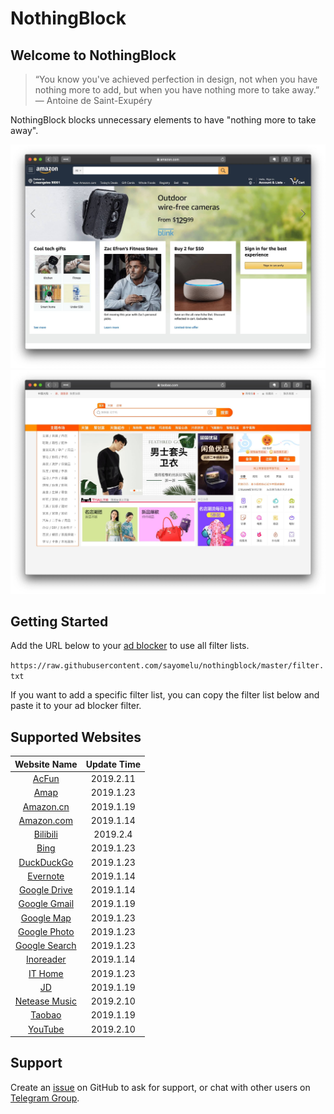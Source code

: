 # NothingBlock

## Welcome to NothingBlock

> “You know you've achieved perfection in design, not when you have nothing more to add, but when you have nothing more to take away.” ― Antoine de Saint-Exupéry

NothingBlock blocks unnecessary elements to have "nothing more to take away".

![NothingBlock on Amazon.com](assets/nothingblock-on-amazon.com.jpg)
![NothingBlock on Taobao](assets/nothingblock-on-taobao.jpg)

## Getting Started

Add the URL below to your [ad blocker](https://bing.com/search?q=ad+blocker) to use all filter lists.

`https://raw.githubusercontent.com/sayomelu/nothingblock/master/filter.txt`

If you want to add a specific filter list, you can copy the filter list below and paste it to your ad blocker filter.

## Supported Websites

| **Website Name** | **Update Time** |
|:---:|:---:|
| [AcFun](filter/acfun.txt) | 2019.2.11 |
| [Amap](filter/amap.txt) | 2019.1.23 |
| [Amazon.cn](filter/amazon.cn.txt) | 2019.1.19 |
| [Amazon.com](filter/amazon.com.txt) | 2019.1.14 |
| [Bilibili](filter/bilibili.txt) | 2019.2.4 |
| [Bing](filter/bing.txt) | 2019.1.23 |
| [DuckDuckGo](filter/duckduckgo.txt) | 2019.1.23 |
| [Evernote](filter/evernote.txt) | 2019.1.14 |
| [Google Drive](filter/google-drive.txt) | 2019.1.14 |
| [Google Gmail](filter/google-gmail.txt) | 2019.1.19 |
| [Google Map](filter/google-map.txt) | 2019.1.23 |
| [Google Photo](filter/google-photo.txt) | 2019.1.23 |
| [Google Search](filter/google-search.txt) | 2019.1.23 |
| [Inoreader](filter/inoreader.txt) | 2019.1.14 |
| [IT Home](filter/it-home.txt) | 2019.1.23 |
| [JD](filter/jd.txt) | 2019.1.19 |
| [Netease Music](filter/netease-music.txt) | 2019.2.10 |
| [Taobao](filter/taobao.txt) | 2019.1.19 |
| [YouTube](filter/youtube.txt) | 2019.2.10 |

## Support

Create an [issue](https://github.com/sayomelu/nothingblock/issues/new) on GitHub to ask for support, or chat with other users on [Telegram Group](https://t.me/nothingblock).